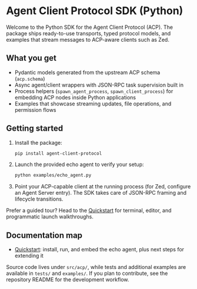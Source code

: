 # Agent Client Protocol SDK (Python)

Welcome to the Python SDK for the Agent Client Protocol (ACP). The package ships ready-to-use transports, typed protocol models, and examples that stream messages to ACP-aware clients such as Zed.

## What you get

- Pydantic models generated from the upstream ACP schema (`acp.schema`)
- Async agent/client wrappers with JSON-RPC task supervision built in
- Process helpers (`spawn_agent_process`, `spawn_client_process`) for embedding ACP nodes inside Python applications
- Examples that showcase streaming updates, file operations, and permission flows

## Getting started

1. Install the package:
   ```bash
   pip install agent-client-protocol
   ```
2. Launch the provided echo agent to verify your setup:
   ```bash
   python examples/echo_agent.py
   ```
3. Point your ACP-capable client at the running process (for Zed, configure an Agent Server entry). The SDK takes care of JSON-RPC framing and lifecycle transitions.

Prefer a guided tour? Head to the [Quickstart](quickstart.md) for terminal, editor, and programmatic launch walkthroughs.

## Documentation map

- [Quickstart](quickstart.md): install, run, and embed the echo agent, plus next steps for extending it

Source code lives under `src/acp/`, while tests and additional examples are available in `tests/` and `examples/`. If you plan to contribute, see the repository README for the development workflow.
